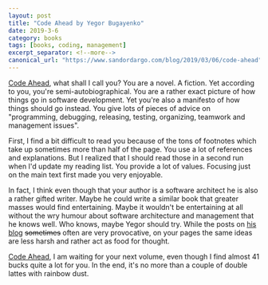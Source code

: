 ```yaml
---
layout: post
title: "Code Ahead by Yegor Bugayenko"
date: 2019-3-6
category: books
tags: [books, coding, management]
excerpt_separator: <!--more-->
canonical_url: "https://www.sandordargo.com/blog/2019/03/06/code-ahead"
---
```

[Code Ahead](https://amzn.to/2sabi9v), what shall I call you? You are a novel. A fiction. Yet according to you, you're semi-autobiographical. You are a rather exact picture of how things go in software development. Yet you're also a manifesto of how things should go instead. You give lots of pieces of advice on "programming, debugging, releasing, testing, organizing, teamwork and management issues".
<!--more-->

First, I find a bit difficult to read you because of the tons of footnotes which take up sometimes more than half of the page. You use a lot of references and explanations. But I realized that I should read those in a second run when I'd update my reading list. You provide a lot of values. Focusing just on the main text first made you very enjoyable.

In fact, I think even though that your author is a software architect he is also a rather gifted writer. Maybe he could write a similar book that greater masses would find entertaining. Maybe it wouldn't be entertaining at all without the wry humour about software architecture and management that he knows well. Who knows, maybe Yegor should try. While the posts on [his blog](https://www.yegor256.com/) ~~sometimes~~ often are very provocative, on your pages the same ideas are less harsh and rather act as food for thought.

[Code Ahead](https://amzn.to/2sabi9v), I am waiting for your next volume, even though I find almost 41 bucks quite a lot for you. In the end, it's no more than a couple of double lattes with rainbow dust.
